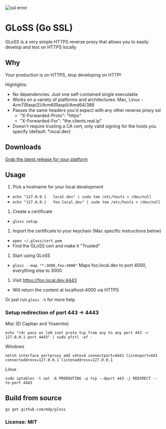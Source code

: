 ![ssl error](https://www.cs.cmu.edu/~help/mail_news/images/xp_outlook_7.gif)

# GLoSS (Go SSL)
GLoSS is a very simple HTTPS reverse proxy that allows you to easily develop and test on HTTPS locally

## Why

Your production is on HTTPS, stop developing on HTTP!

Highlights:
- No dependencies. Just one self-contained single executable
- Works on a variety of platforms and architectures: Mac, Linux - Arm7(Raspi2)/Arm6(Raspi)/Amd64/386
- Passes the same headers you'd expect with any other reverse proxy ssl
  - "X-Forwarded-Proto": "https"
  - "X-Forwarded-For": "the.clients.real.ip"
- Doesn't require trusting a CA cert, only valid signing for the hosts you specify (default: *.local.dev)

## Downloads

[Grab the latest release for your platform](https://github.com/mdp/gloss/releases)

## Usage

1. Pick a hostname for your local development
  - `echo "127.0.0.1   local.dev" | sudo tee /etc/hosts > /dev/null`
  - `echo "127.0.0.1   foo.local.dev" | sudo tee /etc/hosts > /dev/null`
1. Create a certificate
  - `gloss setup`
1. Import the certificate to your keychain (Mac specific instructions below)
  - `open ~/.gloss/cert.pem`
  - Find the GLoSS cert and make it "Trusted"
1. Start using GLoSS
  - `gloss --map "*:3000,foo:4000"` Maps foo.local.dev to port 4000, everything else to 3000
1. Visit https://foo.local.dev:4443
  - Will return the content at localhost:4000 via HTTPS

Or just run `gloss -h` for more help


### Setup redirection of port 443 -> 4443

*Mac* (El Capitan and Yosemite)

    echo "rdr pass on lo0 inet proto tcp from any to any port 443 -> 127.0.0.1 port 4443" | sudo pfctl -ef -

*Windows*

    netsh interface portproxy add v4tov4 connectport=4443 listenport=443 connectaddress=127.0.0.1 listenaddress=127.0.0.1

*Linux*

    sudo iptables -t nat -A PREROUTING -p tcp --dport 443 -j REDIRECT --to-port 4443

## Build from source

`go get github.com/mdp/gloss`

### License: MIT

